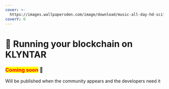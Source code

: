 ```yaml
---
cover: >-
  https://images.wallpapersden.com/image/download/music-all-day-hd-scifi_bG1sZmWUmZqaraWkpJRnamtlrWZlbWU.jpg
coverY: 0
---
```


# 🦾 Running your blockchain on KLYNTAR

### <mark style="color:red;">**Coming soon**</mark> 👻

Will be published when the community appears and the developers need it
